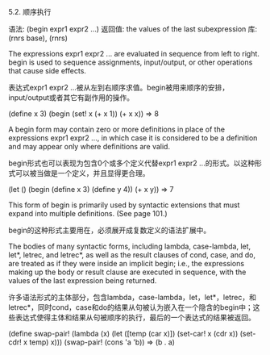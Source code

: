 5.2. 顺序执行 

语法: (begin expr1 expr2 ...)
返回值: the values of the last subexpression
库: (rnrs base), (rnrs)

The expressions expr1 expr2 ... are evaluated in sequence from left to right. begin is used to sequence assignments, input/output, or other operations that cause side effects.

表达式expr1 expr2 ...被从左到右顺序求值。begin被用来顺序的安排，input/output或者其它有副作用的操作。

(define x 3)
(begin
  (set! x (+ x 1))
  (+ x x)) => 8

A begin form may contain zero or more definitions in place of the expressions expr1 expr2 ..., in which case it is considered to be a definition and may appear only where definitions are valid.

begin形式也可以表现为包含0个或多个定义代替expr1 expr2 ...的形式。以这种形式可以被当做是一个定义，并且显得更合理。

(let ()
  (begin (define x 3) (define y 4))
  (+ x y)) => 7

This form of begin is primarily used by syntactic extensions that must expand into multiple definitions. (See page 101.)

begin的这种形式主要用在，必须展开成复数定义的语法扩展中。

The bodies of many syntactic forms, including lambda, case-lambda, let, let*, letrec, and letrec*, as well as the result clauses of cond, case, and do, are treated as if they were inside an implicit begin; i.e., the expressions making up the body or result clause are executed in sequence, with the values of the last expression being returned.

许多语法形式的主体部分，包含lambda，case-lambda，let，let*，letrec，和letrec*，同时cond，case和do的结果从句被认为嵌入在一个隐含的begin中；这些表达式使得主体和结果从句被顺序的执行，最后的一个表达式的结果被返回。

(define swap-pair!
  (lambda (x)
    (let ([temp (car x)])
      (set-car! x (cdr x))
      (set-cdr! x temp)
      x)))
(swap-pair! (cons 'a 'b)) => (b . a)
